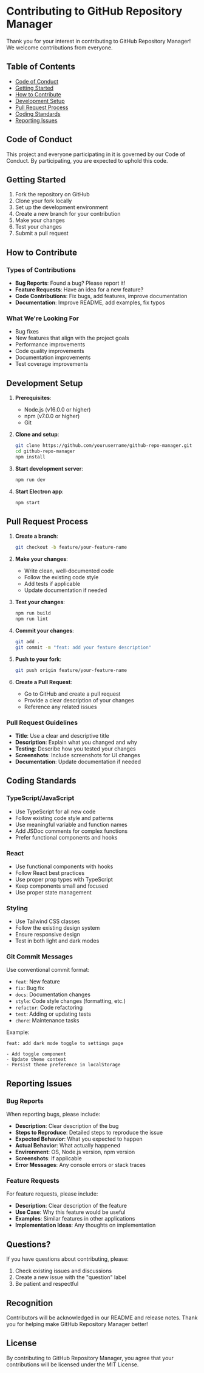 # Contributing to GitHub Repository Manager

Thank you for your interest in contributing to GitHub Repository Manager! We welcome contributions from everyone.

## Table of Contents

- [Code of Conduct](#code-of-conduct)
- [Getting Started](#getting-started)
- [How to Contribute](#how-to-contribute)
- [Development Setup](#development-setup)
- [Pull Request Process](#pull-request-process)
- [Coding Standards](#coding-standards)
- [Reporting Issues](#reporting-issues)

## Code of Conduct

This project and everyone participating in it is governed by our Code of Conduct. By participating, you are expected to uphold this code.

## Getting Started

1. Fork the repository on GitHub
2. Clone your fork locally
3. Set up the development environment
4. Create a new branch for your contribution
5. Make your changes
6. Test your changes
7. Submit a pull request

## How to Contribute

### Types of Contributions

- **Bug Reports**: Found a bug? Please report it!
- **Feature Requests**: Have an idea for a new feature?
- **Code Contributions**: Fix bugs, add features, improve documentation
- **Documentation**: Improve README, add examples, fix typos

### What We're Looking For

- Bug fixes
- New features that align with the project goals
- Performance improvements
- Code quality improvements
- Documentation improvements
- Test coverage improvements

## Development Setup

1. **Prerequisites**:

   - Node.js (v16.0.0 or higher)
   - npm (v7.0.0 or higher)
   - Git

2. **Clone and setup**:

   ```bash
   git clone https://github.com/yourusername/github-repo-manager.git
   cd github-repo-manager
   npm install
   ```

3. **Start development server**:

   ```bash
   npm run dev
   ```

4. **Start Electron app**:
   ```bash
   npm start
   ```

## Pull Request Process

1. **Create a branch**:

   ```bash
   git checkout -b feature/your-feature-name
   ```

2. **Make your changes**:

   - Write clean, well-documented code
   - Follow the existing code style
   - Add tests if applicable
   - Update documentation if needed

3. **Test your changes**:

   ```bash
   npm run build
   npm run lint
   ```

4. **Commit your changes**:

   ```bash
   git add .
   git commit -m "feat: add your feature description"
   ```

5. **Push to your fork**:

   ```bash
   git push origin feature/your-feature-name
   ```

6. **Create a Pull Request**:
   - Go to GitHub and create a pull request
   - Provide a clear description of your changes
   - Reference any related issues

### Pull Request Guidelines

- **Title**: Use a clear and descriptive title
- **Description**: Explain what you changed and why
- **Testing**: Describe how you tested your changes
- **Screenshots**: Include screenshots for UI changes
- **Documentation**: Update documentation if needed

## Coding Standards

### TypeScript/JavaScript

- Use TypeScript for all new code
- Follow existing code style and patterns
- Use meaningful variable and function names
- Add JSDoc comments for complex functions
- Prefer functional components and hooks

### React

- Use functional components with hooks
- Follow React best practices
- Use proper prop types with TypeScript
- Keep components small and focused
- Use proper state management

### Styling

- Use Tailwind CSS classes
- Follow the existing design system
- Ensure responsive design
- Test in both light and dark modes

### Git Commit Messages

Use conventional commit format:

- `feat`: New feature
- `fix`: Bug fix
- `docs`: Documentation changes
- `style`: Code style changes (formatting, etc.)
- `refactor`: Code refactoring
- `test`: Adding or updating tests
- `chore`: Maintenance tasks

Example:

```
feat: add dark mode toggle to settings page

- Add toggle component
- Update theme context
- Persist theme preference in localStorage
```

## Reporting Issues

### Bug Reports

When reporting bugs, please include:

- **Description**: Clear description of the bug
- **Steps to Reproduce**: Detailed steps to reproduce the issue
- **Expected Behavior**: What you expected to happen
- **Actual Behavior**: What actually happened
- **Environment**: OS, Node.js version, npm version
- **Screenshots**: If applicable
- **Error Messages**: Any console errors or stack traces

### Feature Requests

For feature requests, please include:

- **Description**: Clear description of the feature
- **Use Case**: Why this feature would be useful
- **Examples**: Similar features in other applications
- **Implementation Ideas**: Any thoughts on implementation

## Questions?

If you have questions about contributing, please:

1. Check existing issues and discussions
2. Create a new issue with the "question" label
3. Be patient and respectful

## Recognition

Contributors will be acknowledged in our README and release notes. Thank you for helping make GitHub Repository Manager better!

## License

By contributing to GitHub Repository Manager, you agree that your contributions will be licensed under the MIT License.
